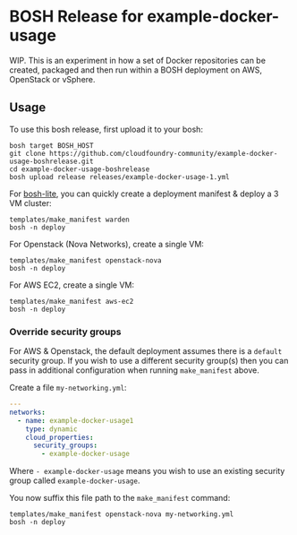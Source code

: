 # BOSH Release for example-docker-usage

WIP. This is an experiment in how a set of Docker repositories can be created, packaged and then run within a BOSH deployment on AWS, OpenStack or vSphere.

## Usage

To use this bosh release, first upload it to your bosh:

```
bosh target BOSH_HOST
git clone https://github.com/cloudfoundry-community/example-docker-usage-boshrelease.git
cd example-docker-usage-boshrelease
bosh upload release releases/example-docker-usage-1.yml
```

For [bosh-lite](https://github.com/cloudfoundry/bosh-lite), you can quickly create a deployment manifest & deploy a 3 VM cluster:

```
templates/make_manifest warden
bosh -n deploy
```

For Openstack (Nova Networks), create a single VM:

```
templates/make_manifest openstack-nova
bosh -n deploy
```

For AWS EC2, create a single VM:

```
templates/make_manifest aws-ec2
bosh -n deploy
```

### Override security groups

For AWS & Openstack, the default deployment assumes there is a `default` security group. If you wish to use a different security group(s) then you can pass in additional configuration when running `make_manifest` above.

Create a file `my-networking.yml`:

``` yaml
---
networks:
  - name: example-docker-usage1
    type: dynamic
    cloud_properties:
      security_groups:
        - example-docker-usage
```

Where `- example-docker-usage` means you wish to use an existing security group called `example-docker-usage`.

You now suffix this file path to the `make_manifest` command:

```
templates/make_manifest openstack-nova my-networking.yml
bosh -n deploy
```
